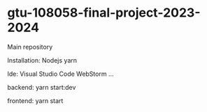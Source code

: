 # gtu-108058-final-project-2023-2024

Main repository

Installation:
Nodejs
yarn

Ide:
Visual Studio Code
WebStorm
...

backend:
yarn start:dev

frontend:
yarn start

